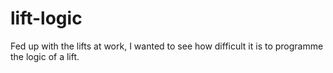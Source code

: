 lift-logic
==========

Fed up with the lifts at work, I wanted to see how difficult it is to programme the logic of a lift.
